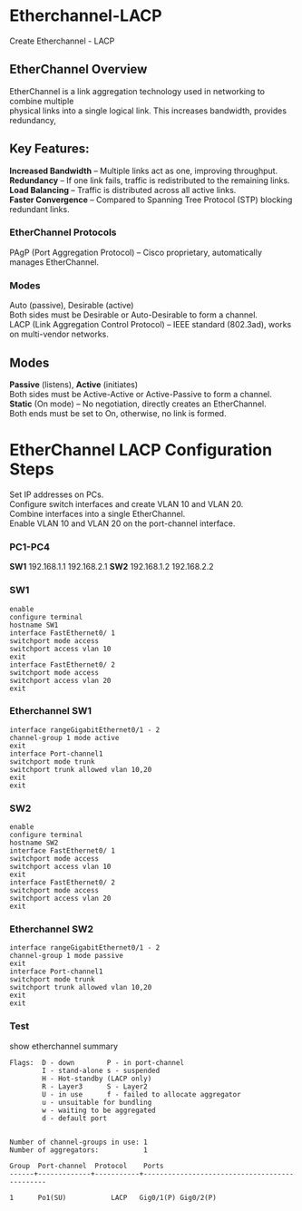 # Etherchannel-LACP
 Create Etherchannel - LACP

## EtherChannel Overview

EtherChannel is a link aggregation technology used in networking to combine multiple  
physical links into a single logical link. This increases bandwidth, provides redundancy,   


## Key Features:

**Increased Bandwidth** – Multiple links act as one, improving throughput.  
**Redundancy** – If one link fails, traffic is redistributed to the remaining links.  
**Load Balancing** – Traffic is distributed across all active links.  
**Faster Convergence** – Compared to Spanning Tree Protocol (STP) blocking redundant links. 

### EtherChannel Protocols
PAgP (Port Aggregation Protocol) – Cisco proprietary, automatically manages EtherChannel.  

### Modes

Auto (passive), Desirable (active)  
Both sides must be Desirable or Auto-Desirable to form a channel.  
LACP (Link Aggregation Control Protocol) – IEEE standard (802.3ad), works on multi-vendor networks.  

## Modes

**Passive** (listens), **Active** (initiates)  
Both sides must be Active-Active or Active-Passive to form a channel.  
**Static** (On mode) – No negotiation, directly creates an EtherChannel.  
Both ends must be set to On, otherwise, no link is formed.  



# EtherChannel LACP Configuration Steps 

 
Set IP addresses on PCs.  
Configure switch interfaces and create VLAN 10 and VLAN 20.  
Combine interfaces into a single EtherChannel.  
Enable VLAN 10 and VLAN 20 on the port-channel interface.  





### PC1-PC4

**SW1** 
192.168.1.1 192.168.2.1
**SW2**
192.168.1.2 192.168.2.2


### SW1

```
enable
configure terminal
hostname SW1
interface FastEthernet0/ 1
switchport mode access
switchport access vlan 10
exit
interface FastEthernet0/ 2
switchport mode access
switchport access vlan 20
exit
```


### Etherchannel SW1
```
interface rangeGigabitEthernet0/1 - 2 
channel-group 1 mode active
exit
interface Port-channel1
switchport mode trunk
switchport trunk allowed vlan 10,20
exit
exit
```

### SW2
```
enable
configure terminal
hostname SW2
interface FastEthernet0/ 1
switchport mode access
switchport access vlan 10
exit
interface FastEthernet0/ 2
switchport mode access
switchport access vlan 20
exit
```

### Etherchannel SW2

```
interface rangeGigabitEthernet0/1 - 2
channel-group 1 mode passive
exit
interface Port-channel1
switchport mode trunk
switchport trunk allowed vlan 10,20
exit
exit
```


### Test

show etherchannel summary
```
Flags:  D - down        P - in port-channel
        I - stand-alone s - suspended
        H - Hot-standby (LACP only)
        R - Layer3      S - Layer2
        U - in use      f - failed to allocate aggregator
        u - unsuitable for bundling
        w - waiting to be aggregated
        d - default port


Number of channel-groups in use: 1
Number of aggregators:           1

Group  Port-channel  Protocol    Ports
------+-------------+-----------+----------------------------------------------

1      Po1(SU)           LACP   Gig0/1(P) Gig0/2(P) 
```